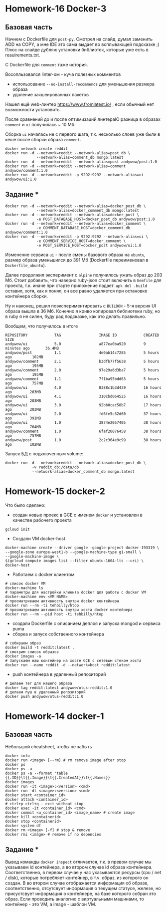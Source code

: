 # Homework-16 Docker-3

## Базовая часть
Начнем с Dockerfile для `post-py`. Смотрел на слайд, думал заменить ADD на COPY,
а мне IDE это сама выдает во всплывающей подсказке ;) Плюс на слайде дубляж
установки библиотек, которые уже есть в reauirements.txt.

С Dockerfile для `comment` таже история.

Восопльзовался linter-ом - куча полезных комментов
- использование `--no-install-recommends` для уменьшения размера образа
- удаление закшеированных пакетов

Нашел ещё web-линтер https://www.fromlatest.io/ , если обычный нет возможности установить.

После сравнений до и после оптимизаций линтераЮ разница в образах `comment` и `ui`
получилась ~ 10 Мб.

Сборка `ui` началась не с первого шага, т.к. несколько слоев уже были в кеше после
сборки образа `comment`.

```
docker network create reddit
docker run -d --network=reddit --network-alias=post_db \
              --network-alias=comment_db mongo:latest
docker run -d --network=reddit --network-alias=post andywow/post:1.0
docker run -d --network=reddit --network-alias=comment andywow/comment:1.0
docker run -d --network=reddit -p 9292:9292 --network-alias=ui andywow/ui:1.0
```

## Задание *

```
docker run -d --network=reddit --network-alias=docker_post_db \
              --network-alias=docker_comment_db mongo:latest
docker run -d --network=reddit --network-alias=docker_post \
              -e POST_DATABASE_HOST=docker_post_db andywow/post:1.0
docker run -d --network=reddit --network-alias=docker_comment \
              -e COMMENT_DATABASE_HOST=docker_comment_db andywow/comment:1.0
docker run -d --network=reddit -p 9292:9292 --network-alias=ui \
              -e COMMENT_SERVICE_HOST=docker_comment \
              -e POST_SERVICE_HOST=docker_post andywow/ui:1.0
```

Изменение сервиса `ui` - после смены базового образа на `ubuntu`, размер образа
уменьшился до 391 Мб (Dockerfile переименовал в `Dockerfile_ubuntu`).

Далее продолжил эксперимент с `alpine` получилось ужать образ до 203 Мб. Стоит
добавить, что наверно ruby-json стоит включить в `Gemfile` для проекта, т.к. иначе
при старте приложение падает. `apk del .build` оставил, хотя, как я понял, он
все равно удаляется при остановке контейнера сборки.

Ну и наконец, решил поэкспериментировать с `BUILDON` - 5-я версия UI образа вышла
в 36 Мб. Конечно я криво копировал библиотеки ruby, но в ruby я не силен, буду
рад подсказке, как это делать правильно.

Вообщем, что получилось в итоге

```
REPOSITORY            TAG                 IMAGE ID            CREATED             SIZE
andywow/ui            5.0                 a877ea0ba920        9 minutes ago       36.4MB
andywow/post          1.1                 4e0ab14c7285        5 hours ago         102MB
andywow/comment       2.1                 b3dfb77f5638        5 hours ago         195MB
andywow/comment       2.0                 97e29a6d3ba7        5 hours ago         195MB
andywow/comment       1.1                 7f1ba95bdd63        5 hours ago         757MB
andywow/ui            4.0                 8388c1b3d439        16 hours ago        203MB
andywow/ui            4.1                 310cbd064525        16 hours ago        203MB
andywow/ui            3.0                 92bb0cac58b7        17 hours ago        203MB
andywow/ui            2.0                 fd6fe5c32d60        37 hours ago        391MB
andywow/ui            1.0                 3874e2057405        38 hours ago        764MB
andywow/comment       1.0                 6faf20076458        38 hours ago        757MB
andywow/post          1.0                 2c2c364e9c99        38 hours ago        102MB
```

Запуск БД с подключенным volume:

```
docker run -d --network=reddit --network-alias=docker_post_db \
            -v reddit_db:/data/db
            --network-alias=docker_comment_db mongo:latest
```

# Homework-15 docker-2

Что было сделано:
- создан новые проекс в GCE c именем `docker` и установлен в качестве рабочего проекта
```
gcloud init
```
- Создали VM docker-host
```
docker-machine create --driver google -google-project docker-193319 \
--google-zone europe-west1-b --google-machine-type g1-small \
--google-machine-image \
$(gcloud compute images list --filter ubuntu-1604-lts --uri) \
docker-host
```
- Работаем с docker клиентом
```
# список docker VM
docker-machine ls
# параметры для настройки клиента docker для работы с docker VM
docker-machine env <VM NAME>
# просматриваем активность внутри docker контейнера
docker run --rm -ti tehbilly/htop
# просматриваем активность внутри хоста docker контейнера
docker run --rm --pid host -ti tehbilly/htop
```
- создали Dockerfile с описанием деплоя и запуска mongod и сервиса puma
- сборка и запуск собственного контейнера
```
# собираем образ
docker build -t reddit:latest .
# смотрим список образов
docker images -a
# Запускаем наш контейнер на хосте GCE с сетевым стеком хоста
docker run --name reddit -d --network=host reddit:latest
```
- push контейнера в удаленный репозиторий
```
# делаем тег для нашего образа
docker tag reddit:latest andywow/otus-reddit:1.0
# делаем пуш в удаленный репозиторий
docker push andywow/otus-reddit:1.0
```

# Homework-14 docker-1

## Базовая часть
Небольшой cheatsheet, чтобы не забыть
```
docker info
docker run <image> [--rm] # rm remove image after stop
docker ps
docker ps -a
docker ps -a --format "table {{.ID}}\t{{.Image}}\t{{.CreatedAt}}\t{{.Names}}
docker images
docker run -it <image>:<version> <cmd>
docker run -dt <image>:<version> <cmd>
docker start <container_id>
docker attach <container_id>
# ctrl+p ctrl+q - exit without stop
docker exec -it <container_id> <cmd>
docker commit <u_container_id> <image_name> # create image
docker kill <containerid>
docker stop <containerid>
docker system df
docker rm <image> [-f] # stop & remove
docker rmi <image> # remove if no depencies
```

## Задание *
Вывод команды `docker inspect` отличается, т.к. в превом случае мы указываем id
контейнера, а во втором случае id образа контейнера.
Соответственно, в первом случае у нас указываются ресурсы (cpu / net / disk),
которые потребляет контейнер, в т.ч. образ, из которого он создан.
В во втором случае отображается информация об образе, соответственно, отсутсвует
информация о текущем статусе, железе, но присустсвует информация о контейнере,
на базе которого собран это образ. Если проводить аналогию с виртуальными машинами,
то контейнер - это VM, а image - шаблон VM.

